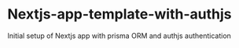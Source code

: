 # Nextjs-app-template-with-authjs
Initial setup of Nextjs app with prisma ORM and authjs authentication
